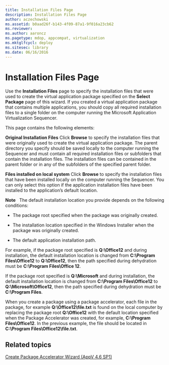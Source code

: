 ```yaml
---
title: Installation Files Page
description: Installation Files Page
author: aczechowski
ms.assetid: b0aad26f-b143-4f09-87a1-9f016a23cb62
ms.reviewer:
ms.author: aaroncz
ms.pagetype: mdop, appcompat, virtualization
ms.mktglfcycl: deploy
ms.sitesec: library
ms.date: 06/16/2016
---
```



# Installation Files Page


Use the **Installation Files** page to specify the installation files that were used to create the virtual application package specified on the **Select Package** page of this wizard. If you created a virtual application package that contains multiple applications, you should copy all required installation files to a single folder on the computer running the Microsoft Application Virtualization Sequencer.

This page contains the following elements:

<a href="" id="original-installation-files"></a>**Original Installation Files**
Click **Browse** to specify the installation files that were originally used to create the virtual application package. The parent directory you specify should be saved locally to the computer running the Sequencer and must contain all required installation files or subfolders that contain the installation files. The installation files can be contained in the parent folder or in any of the subfolders of the specified parent folder.

<a href="" id="files-installed-on-local-system"></a>**Files installed on local system**
Click **Browse** to specify the installation files that have been installed locally on the computer running the Sequencer. You can only select this option if the application installation files have been installed to the application’s default location.

**Note**  
The default installation location you provide depends on the following conditions:



-   The package root specified when the package was originally created.

-   The installation location specified in the Windows Installer when the package was originally created.

-   The default application installation path.

For example, if the package root specified is **Q:\\Office12** and during installation, the default installation location is changed from **C:\\Program Files\\Office12** to **Q:\\Office12**, then the path specified during dehydration must be **C:\\Program Files\\Office 12**.

If the package root specified is **Q:\\Microsoft** and during installation, the default installation location is changed from **C:\\Program Files\\Office12** to **Q:\\Microsoft\\Office12**, then the path specified during dehydration must be **C:\\Program Files**.

When you create a package using a package accelerator, each file in the package, for example **Q:\\Office12\\file.txt** is found on the local computer by replacing the package root **Q:\\Office12** with the default location specified when the Package Accelerator was created, for example, **C:\\Program Files\\Office12**. In the previous example, the file should be located in **C:\\Program Files\\Office12\\file.txt**.

## Related topics


[Create Package Accelerator Wizard (AppV 4.6 SP1)](create-package-accelerator-wizard--appv-46-sp1-.md)









